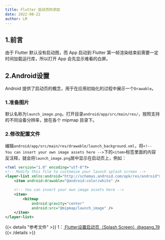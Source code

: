 ```yaml
---
title: Flutter 启动页的添加
date: 2022-08-22
author: LM
---
```


## 1.前言

由于 Flutter 默认没有启动图，而 App 启动到 Flutter 第一帧渲染结束前需要一定时间加载运行库，所以打开 App 会先显示难看的白屏。

## 2.Android设置

Android 提供了启动页的概念，用于在应用初始化的过程中展示一个`Drawable`。

### 1.准备图片

默认名称为`launch_image.png`，打开目录`android/app/src/main/res/`，按照支持的不同设备分辨率，放在各个 mipmap 目录下。

### 2.修改配置文件

编辑`android/app/src/main/res/drawable/launch_background.xml`，将`<!-- You can insert your own image assets here -->`下的`<item>`标签里面的内容反注释，就会将`launch_image.png`居中显示在启动页上，例如：

```xml
<?xml version="1.0" encoding="utf-8"?>
<!-- Modify this file to customize your launch splash screen -->
<layer-list xmlns:android="http://schemas.android.com/apk/res/android">
    <item android:drawable="@android:color/white" />

    <!-- You can insert your own image assets here -->
    <item>
        <bitmap
            android:gravity="center"
            android:src="@mipmap/launch_image" />
    </item>
</layer-list>
```

{{< details "参考文件" >}} 
1：[ Flutter设置启动页（Splash Screen）@agang_19 ](https://www.cnblogs.com/agang-php/p/16482023.html)
{{< /details >}}